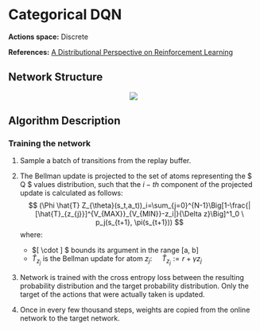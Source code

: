 # Categorical DQN

**Actions space:** Discrete

**References:** [A Distributional Perspective on Reinforcement Learning](https://arxiv.org/abs/1707.06887)

## Network Structure

<p style="text-align: center;">

<img src="..\..\design_imgs\distributional_dqn.png">

</p>



## Algorithm Description

### Training the network

1. Sample a batch of transitions from the replay buffer. 
2. The Bellman update is projected to the set of atoms representing the $ Q $ values distribution, such that the $i-th$ component of the projected update is calculated as follows:
   $$ (\Phi \hat{T} Z_{\theta}(s_t,a_t))_i=\sum_{j=0}^{N-1}\Big[1-\frac{|[\hat{T}_{z_{j}}]^{V_{MAX}}_{V_{MIN}}-z_i|}{\Delta z}\Big]^1_0 \ p_j(s_{t+1}, \pi(s_{t+1})) $$
   where:
   	*  $[ \cdot ] $ bounds its argument in the range [a, b]
   	*  $\hat{T}_{z_{j}}$ is the Bellman update for atom $z_j$: &nbsp; &nbsp;   $\hat{T}_{z_{j}} := r+\gamma z_j$


3. Network is trained with the cross entropy loss between the resulting probability distribution and the target probability distribution.   Only the target of the actions that were actually taken is updated. 
4. Once in every few thousand steps, weights are copied from the online network to the target network.



